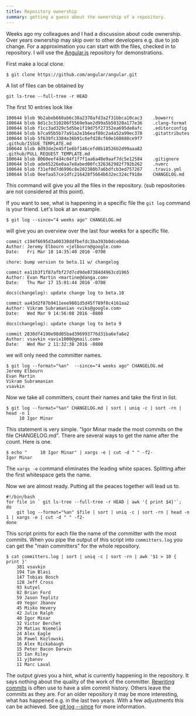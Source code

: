 ```yaml
---
title: Repository ownership 
summary: getting a guess about the ownership of a repository.
---
```


Weeks ago my colleagues and I had a discussion about code ownership. Over years ownership may skip over to other developers e.g. due to job change. For a approximation you can start with the files, checked in to repository. I will use the [Angular.js](https://github.com/angular/angular.git) repository for demonstrations.

<!--more-->

First make a local clone.

```
$ git clone https://github.com/angular/angular.git
```

A list of files can be obtained by

```
git ls-tree --full-tree -r HEAD
```

The first 10 entries look like 

```
100644 blob 9b2abeb660ab6c38a2378afd3a2f31bbca10cac3    .bowerrc
100644 blob 8d1c3c310286f5569e9ae2d99a5b50320a177e36    .clang-format
100644 blob f1cc3ad329c5d5be1f19d75f27352ea695de0afc    .editorconfig
100644 blob b7ca95b5b77a91a2e1b6eaf80c2a4a52a99ec378    .gitattributes
100644 blob 5f639fc3384e36b91c6efd28cf60e168680ce9f7    .github/ISSUE_TEMPLATE.md
100644 blob 8d93de2e45f1e6bf146cefd8b18526b2d99aaa82    .github/PULL_REQUEST_TEMPLATE.md
100644 blob 8060eef4d4c04f1f7f1aa6a48e9aaf7dc5e12584    .gitignore
100644 blob ade65226e0aa7e8abed00fc326362982f792b262    .nvmrc
100644 blob f31ef0d7d6996c8e202380b7a6bdfcb3ed757267    .travis.yml
100644 blob 0eefaa57ce1dfc216428f5664b632ec324cf918e    CHANGELOG.md
```

This command will give you all the files in the repository. (sub repositories are not considered at this point).

If you want to see, what is happening in a specific file the `git log` command is your friend. Let's look at an example.

```
$ git log --since="4 weeks ago" CHANGELOG.md
```

will give you an overview over the last four weeks for a specific file.

```
commit c194f6695d3a00330ddfbefdc3ba393b0dce0dab
Author: Jeremy Elbourn <jelbourn@google.com>
Date:   Fri Mar 18 14:35:40 2016 -0700

chore: bump version to beta.11 w/ changelog

commit ea11b3f1f87afbf27d7cd9de87384d4963cd1965
Author: Evan Martin <martine@danga.com>
Date:   Thu Mar 17 15:01:44 2016 -0700

docs(changelog): update change log to beta.10
                         
commit aa43d2f87b9411eee9801d5d45f789f8c4161aa2
Author: Vikram Subramanian <viks@google.com>
Date:   Wed Mar 9 14:56:08 2016 -0800

docs(changelog): update change log to beta 9

commit 2830df4190e98d05bad396993776d31ba6efa6e2
Author: vsavkin <avix1000@gmail.com>
Date:   Wed Mar 2 11:32:38 2016 -0800
```

we will only need the committer names.

```
$ git log --format="%an"  --since="4 weeks ago" CHANGELOG.md
Jeremy Elbourn
Evan Martin
Vikram Subramanian
vsavkin
```

Now we take all committers, count their names and take the first in list.

```
$ git log --format="%an" CHANGELOG.md | sort | uniq -c | sort -rn | head -n 1
     10 Igor Minar
```

This statement is very simple. "Igor Minar made the most commits on the file CHANGELOG.md". There are several ways to get the name after the count. Here is one.

```
$ echo "     10 Igor Minar" | xargs -e | cut -d " " -f2-
Igor Minar
```

The `xargs -e` command eliminates the leading white spaces. Splitting after the first whitespace gets the name.

Now we are almost ready. Putting all the peaces together will lead us to.

```
#!/bin/bash
for file in ` git ls-tree --full-tree -r HEAD | awk '{ print $4}'`;
do
    git log --format="%an" $file | sort | uniq -c | sort -rn | head -n 1 | xargs -e | cut -d " " -f2-
done
```

This script prints for each file the name of the committer with the most commits. When you pipe the output of this script into `committers.log` you can get the "main committers" for the whole repository.

```
$ cat committers.log | sort | uniq -c | sort -rn | awk '$1 > 10 { print }'
    381 vsavkin
    194 Tim Blasi
    147 Tobias Bosch
    128 Jeff Cross
    93 kutyel
    82 Brian Ford
    59 Jason Teplitz
    49 Yegor Jbanov
    45 Misko Hevery
    42 Julie Ralph
    40 Igor Minar
    32 Victor Berchet
    29 Matias Niemelä
    24 Alex Eagle
    16 Pawel Kozlowski
    16 Alex Rickabaugh
    15 Peter Bacon Darwin
    15 Ian Riley
    11 yjbanov
    11 Marc Laval
```

The output gives you a hint, what is currently happening in the repository. 
It says nothing about the quality of the work of the committer. 
[Rewriting commits](https://git-scm.com/book/en/v2/Git-Tools-Rewriting-History) is often use to have a slim commit history. 
Others leave the commits as they are. 
For an older repository it may be more interesting, what has happened e.g. in the last two years. 
With a few adjustments this can be achieved. 
See [git log --since](https://git-scm.com/docs/git-log) for more information. 
